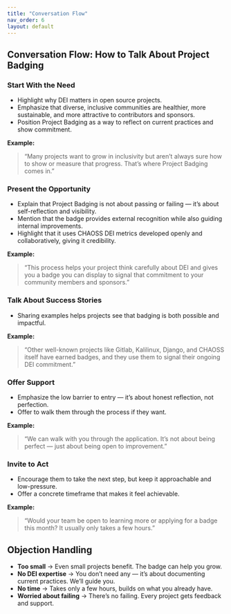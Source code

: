 ```yaml
---
title: "Conversation Flow"
nav_order: 6
layout: default
---
```


## Conversation Flow: How to Talk About Project Badging

### Start With the Need
- Highlight why DEI matters in open source projects.  
- Emphasize that diverse, inclusive communities are healthier, more sustainable, and more attractive to contributors and sponsors.  
- Position Project Badging as a way to reflect on current practices and show commitment.

**Example:**  
> “Many projects want to grow in inclusivity but aren’t always sure how to show or measure that progress. That’s where Project Badging comes in.”

### Present the Opportunity
- Explain that Project Badging is not about passing or failing — it’s about self-reflection and visibility.  
- Mention that the badge provides external recognition while also guiding internal improvements.  
- Highlight that it uses CHAOSS DEI metrics developed openly and collaboratively, giving it credibility.

**Example:**  
> “This process helps your project think carefully about DEI and gives you a badge you can display to signal that commitment to your community members and sponsors.”

### Talk About Success Stories
- Sharing examples helps projects see that badging is both possible and impactful.  

**Example:**  
> “Other well-known projects like Gitlab, Kalilinux, Django, and CHAOSS itself have earned badges, and they use them to signal their ongoing DEI commitment.”

### Offer Support
- Emphasize the low barrier to entry — it’s about honest reflection, not perfection.  
- Offer to walk them through the process if they want.  

**Example:**  
> “We can walk with you through the application. It’s not about being perfect — just about being open to improvement.”

### Invite to Act
- Encourage them to take the next step, but keep it approachable and low-pressure.  
- Offer a concrete timeframe that makes it feel achievable.  

**Example:**  
> “Would your team be open to learning more or applying for a badge this month? It usually only takes a few hours.”

## Objection Handling
- **Too small** → Even small projects benefit. The badge can help you grow.  
- **No DEI expertise** → You don’t need any — it’s about documenting current practices. We’ll guide you.  
- **No time** → Takes only a few hours, builds on what you already have.  
- **Worried about failing** → There’s no failing. Every project gets feedback and support.
